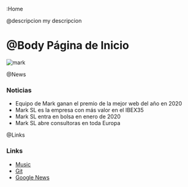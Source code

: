 ﻿:Home

@descripcion my descripcion

@Body
Página de Inicio
=========

![mark](https://lafrikileria.com/54007-large_default/figura-iron-man-endgame-hot-toys-32-cm-masterpiece-series-diecast.jpg)

@News
### Noticias
* Equipo de Mark ganan el premio de la mejor web del año en 2020
* Mark SL es la empresa con más valor en el IBEX35
* Mark SL entra en bolsa en enero de 2020
* Mark SL abre consultoras en toda Europa

@Links
### Links
* [Music](https://www.youtube.com/watch?v=SCYi65o5i0g&list=RDSCYi65o5i0g&index=1)
* [Git]()
* [Google News](http://news.google.com)
